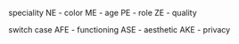 speciality
NE - color
ME - age
PE - role
ZE - quality


switch case
AFE - functioning
ASE - aesthetic
AKE - privacy